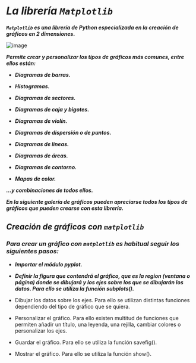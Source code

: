 # **_La librería ```Matplotlib```_**

**_```Matplotlib``` es una librería de Python especializada en la creación de gráficos en 2 dimensiones._**

![image](https://github.com/user-attachments/assets/aa254802-679a-4d29-ae95-713dd25cb9a9)

**_Permite crear y personalizar los tipos de gráficos más comunes, entre ellos están:_**

- **_Diagramas de barras._**
  
- **_Histogramas._**
  
- **_Diagramas de sectores._**
  
- **_Diagramas de caja y bigotes._**
  
- **_Diagramas de violín._**
  
- **_Diagramas de dispersión o de puntos._**
  
- **_Diagramas de líneas._**
  
- **_Diagramas de áreas._**
  
- **_Diagramas de contorno._**
  
- **_Mapas de color._**
  
**_...y combinaciones de todos ellos._**

**_En la siguiente galería de gráficos pueden apreciarse todos los tipos de gráficos que pueden crearse con esta librería._**

## **_Creación de gráficos con ```matplotlib```_**

### **_Para crear un gráfico con ```matplotlib``` es habitual seguir los siguientes pasos:_**

- **_Importar el módulo pyplot._**

- **_Definir la figura que contendrá el gráfico, que es la region (ventana o página) donde se dibujará y los ejes sobre los que se dibujarán los datos. Para ello se utiliza la función subplots()._**

- Dibujar los datos sobre los ejes. Para ello se utilizan distintas funciones dependiendo del tipo de gráfico que se quiera.

- Personalizar el gráfico. Para ello existen multitud de funciones que permiten añadir un título, una leyenda, una rejilla, cambiar colores o personalizar los ejes.

- Guardar el gráfico. Para ello se utiliza la función savefig().

- Mostrar el gráfico. Para ello se utiliza la función show().
